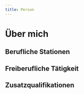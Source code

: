 ```yaml
---
title: Person
---
```


# Über mich

## Berufliche Stationen

## Freiberufliche Tätigkeit

## Zusatzqualifikationen
